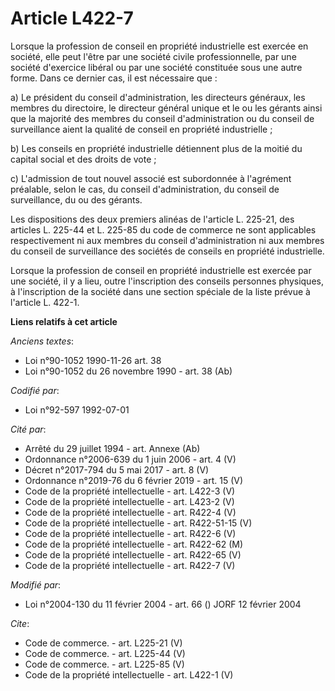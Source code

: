 # Article L422-7

Lorsque la profession de conseil en propriété industrielle est exercée en société, elle peut l'être par une société civile
professionnelle, par une société d'exercice libéral ou par une société constituée sous une autre forme. Dans ce dernier cas,
il est nécessaire que : 

a) Le président du conseil d'administration, les directeurs généraux, les membres du directoire, le directeur général unique
et le ou les gérants ainsi que la majorité des membres du conseil d'administration ou du conseil de surveillance aient la
qualité de conseil en propriété industrielle ; 

b) Les conseils en propriété industrielle détiennent plus de la moitié du capital social et des droits de vote ; 

c) L'admission de tout nouvel associé est subordonnée à l'agrément préalable, selon le cas, du conseil d'administration, du
conseil de surveillance, du ou des gérants. 

Les dispositions des deux premiers alinéas de l'article L. 225-21, des articles L. 225-44 et L. 225-85 du code de commerce ne
sont applicables respectivement ni aux membres du conseil d'administration ni aux membres du conseil de surveillance des
sociétés de conseils en propriété industrielle. 

Lorsque la profession de conseil en propriété industrielle est exercée par une société, il y a lieu, outre l'inscription des
conseils personnes physiques, à l'inscription de la société dans une section spéciale de la liste prévue à l'article L.
422-1.

**Liens relatifs à cet article**

_Anciens textes_:

  - Loi n°90-1052 1990-11-26 art. 38
  - Loi n°90-1052 du 26 novembre 1990 - art. 38 (Ab)

_Codifié par_:

  - Loi n°92-597 1992-07-01

_Cité par_:

  - Arrêté du 29 juillet 1994 - art. Annexe (Ab)
  - Ordonnance n°2006-639 du 1 juin 2006 - art. 4 (V)
  - Décret n°2017-794 du 5 mai 2017 - art. 8 (V)
  - Ordonnance n°2019-76 du 6 février 2019 - art. 15 (V)
  - Code de la propriété intellectuelle - art. L422-3 (V)
  - Code de la propriété intellectuelle - art. L423-2 (V)
  - Code de la propriété intellectuelle - art. R422-4 (V)
  - Code de la propriété intellectuelle - art. R422-51-15 (V)
  - Code de la propriété intellectuelle - art. R422-6 (V)
  - Code de la propriété intellectuelle - art. R422-62 (M)
  - Code de la propriété intellectuelle - art. R422-65 (V)
  - Code de la propriété intellectuelle - art. R422-7 (V)

_Modifié par_:

  - Loi n°2004-130 du 11 février 2004 - art. 66 () JORF 12 février 2004

_Cite_:

  - Code de commerce. - art. L225-21 (V)
  - Code de commerce. - art. L225-44 (V)
  - Code de commerce. - art. L225-85 (V)
  - Code de la propriété intellectuelle - art. L422-1 (V)
